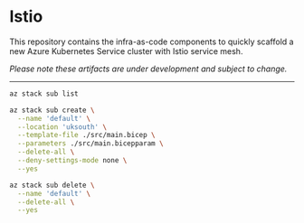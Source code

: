 # Istio

This repository contains the infra-as-code components to quickly scaffold a new
Azure Kubernetes Service cluster with Istio service mesh.

_Please note these artifacts are under development and subject to change._

---

```bash
az stack sub list
```

```bash
az stack sub create \
  --name 'default' \
  --location 'uksouth' \
  --template-file ./src/main.bicep \
  --parameters ./src/main.bicepparam \
  --delete-all \
  --deny-settings-mode none \
  --yes
```

```bash
az stack sub delete \
  --name 'default' \
  --delete-all \
  --yes
```
